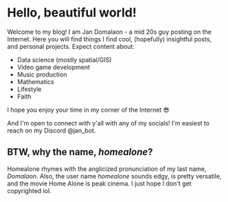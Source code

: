# Hello, beautiful world!
Welcome to my blog! I am Jan Domalaon - a mid 20s guy posting on the Internet. Here you will find things I find cool, (hopefully) insightful posts, and personal projects. Expect content about:
- Data science (mostly spatial/GIS)
- Video game development
- Music production
- Mathematics
- Lifestyle
- Faith

I hope you enjoy your time in my corner of the Internet 😎

And I'm open to connect with y'all with any of my socials! I'm easiest to reach on my Discord @jan_bot.

## BTW, why the name, *homealone*?

Homealone rhymes with the anglicized pronunciation of my last name, *Domalaon*. Also, the user name *homealone* sounds edgy, is pretty versatile, and the movie Home Alone is peak cinema. I just hope I don't get copyrighted lol.
